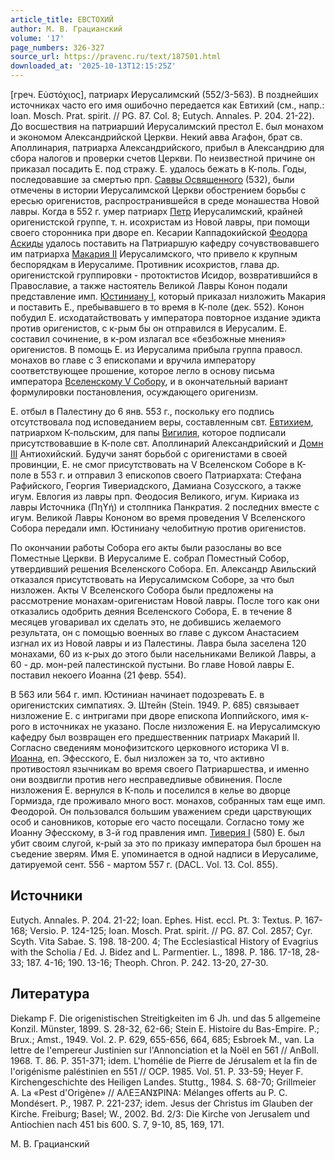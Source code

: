 ```yaml
---
article_title: ЕВСТОХИЙ
author: М. В. Грацианский
volume: '17'
page_numbers: 326-327
source_url: https://pravenc.ru/text/187501.html
downloaded_at: '2025-10-13T12:15:25Z'
---
```


[греч. Εὐστόχιος], патриарх Иерусалимский (552/3-563). В позднейших источниках часто его имя ошибочно передается как Евтихий (см., напр.: Ioan. Mosch. Prat. spirit. // PG. 87. Col. 8; Eutych. Annales. P. 204. 21-22). До восшествия на патриарший Иерусалимский престол Е. был монахом и экономом Александрийской Церкви. Некий авва Агафон, брат св. Аполлинария, патриарха Александрийского, прибыл в Александрию для сбора налогов и проверки счетов Церкви. По неизвестной причине он приказал посадить Е. под стражу. Е. удалось бежать в К-поль. Годы, последовавшие за смертью прп. [Саввы Освященного](<https://pravenc.ru/text/Савва Освященный.html>) (532), были отмечены в истории Иерусалимской Церкви обострением борьбы с ересью оригенистов, распространившейся в среде монашества Новой лавры. Когда в 552 г. умер патриарх [Петр](https://pravenc.ru/text/Петр.html) Иерусалимский, крайней оригенистской группе, т. н. исохристам из Новой лавры, при помощи своего сторонника при дворе еп. Кесарии Каппадокийской [Феодора Аскиды](<https://pravenc.ru/text/Феодора Аскиды.html>) удалось поставить на Патриаршую кафедру сочувствовавшего им патриарха [Макария II](<https://pravenc.ru/text/Макария II.html>) Иерусалимского, что привело к крупным беспорядкам в Иерусалиме. Противник исохристов, глава др. оригенистской группировки - протоктистов Исидор, возвратившийся в Православие, а также настоятель Великой Лавры Конон подали представление имп. [Юстиниану I](<https://pravenc.ru/text/Юстиниан I.html>), который приказал низложить Макария и поставить Е., пребывавшего в то время в К-поле (дек. 552). Конон побудил Е. исходатайствовать у императора повторное издание эдикта против оригенистов, с к-рым бы он отправился в Иерусалим. Е. составил сочинение, в к-ром излагал все «безбожные мнения» оригенистов. В помощь Е. из Иерусалима прибыла группа правосл. монахов во главе с 3 епископами и вручила императору соответствующее прошение, которое легло в основу письма императора [Вселенскому V Собору](<https://pravenc.ru/text/Вселенскому V Собору.html>), и в окончательный вариант формулировки постановления, осуждающего оригенизм.

Е. отбыл в Палестину до 6 янв. 553 г., поскольку его подпись отсутствовала под исповеданием веры, составленным свт. [Евтихием](https://pravenc.ru/text/Евтихием.html), патриархом К-польским, для папы [Вигилия](https://pravenc.ru/text/Вигилий.html), которое подписали присутствовавшие в К-поле свт. Аполлинарий Александрийский и [Домн III](<https://pravenc.ru/text/Домн III.html>) Антиохийский. Будучи занят борьбой с оригенистами в своей провинции, Е. не смог присутствовать на V Вселенском Соборе в К-поле в 553 г. и отправил 3 епископов своего Патриархата: Стефана Рафийского, Георгия Тивериадского, Дамиана Созусского, а также игум. Евлогия из лавры прп. Феодосия Великого, игум. Кириака из лавры Источника (Πηϒή) и столпника Панкратия. 2 последних вместе с игум. Великой Лавры Кононом во время проведения V Вселенского Собора передали имп. Юстиниану челобитную против оригенистов.

По окончании работы Собора его акты были разосланы во все Поместные Церкви. В Иерусалиме Е. собрал Поместный Собор, утвердивший решения Вселенского Собора. Еп. Александр Авильский отказался присутствовать на Иерусалимском Соборе, за что был низложен. Акты V Вселенского Собора были предложены на рассмотрение монахам-оригенистам Новой лавры. После того как они отказались одобрить деяния Вселенского Собора, Е. в течение 8 месяцев уговаривал их сделать это, не добившись желаемого результата, он с помощью военных во главе с дуксом Анастасием изгнал их из Новой лавры и из Палестины. Лавра была заселена 120 монахами, 60 из к-рых до этого были насельниками Великой Лавры, а 60 - др. мон-рей палестинской пустыни. Во главе Новой лавры Е. поставил некоего Иоанна (21 февр. 554).

В 563 или 564 г. имп. Юстиниан начинает подозревать Е. в оригенистских симпатиях. Э. Штейн (Stein. 1949. P. 685) связывает низложение Е. с интригами при дворе епископа Иоппийского, имя к-рого в источниках не указано. После низложения Е. на Иерусалимскую кафедру был возвращен его предшественник патриарх Макарий II. Согласно сведениям монофизитского церковного историка VI в. [Иоанна](https://pravenc.ru/text/Иоанн.html), еп. Эфесского, Е. был низложен за то, что активно противостоял язычникам во время своего Патриаршества, и именно они воздвигли против него несправедливые обвинения. После низложения Е. вернулся в К-поль и поселился в келье во дворце Гормизда, где проживало много вост. монахов, собранных там еще имп. Феодорой. Он пользовался большим уважением среди царствующих особ и сановников, которые его часто посещали. Согласно тому же Иоанну Эфесскому, в 3-й год правления имп. [Тиверия I](<https://pravenc.ru/text/Тиверия I.html>) (580) Е. был убит своим слугой, к-рый за это по приказу императора был брошен на съедение зверям. Имя Е. упоминается в одной надписи в Иерусалиме, датируемой сент. 556 - мартом 557 г. (DACL. Vol. 13. Col. 855).

## Источники

Eutych. Annales. P. 204. 21-22; Ioan. Ephes. Hist. eccl. Pt. 3: Textus. P. 167-168; Versio. P. 124-125; Ioan. Mosch. Prat. spirit. // PG. 87. Col. 2857; Cyr. Scyth. Vita Sabae. S. 198. 18-200. 4; The Ecclesiastical History of Evagrius with the Scholia / Ed. J. Bidez and L. Parmentier. L., 1898. P. 186. 17-18, 28-33; 187. 4-16; 190. 13-16; Theoph. Chron. Р. 242. 13-20, 27-30.

## Литература

Diekamp F. Die origenistischen Streitigkeiten im 6 Jh. und das 5 allgemeine Konzil. Münster, 1899. S. 28-32, 62-66; Stein E. Histoire du Bas-Empire. P.; Brux.; Amst., 1949. Vol. 2. P. 629, 655-656, 664, 685; Esbroek M., van. La lettre de l'empereur Justinien sur l'Annonciation et la Noël en 561 // AnBoll. 1968. T. 86. P. 351-371; idem. L'homélie de Pierre de Jérusalem et la fin de l'origénisme paléstinien en 551 // OCP. 1985. Vol. 51. P. 33-59; Heyer F. Kirchengeschichte des Heiligen Landes. Stuttg., 1984. S. 68-70; Grillmeier A. La «Pest d'Origène» // ΑΛΕΞΑΝϪΡΙΝΑ: Mélanges offerts au P. C. Mondésert. P., 1987. P. 221-237; idem. Jesus der Christus im Glauben der Kirche. Freiburg; Вasel; W., 2002. Bd. 2/3: Die Kirche von Jerusalem und Antiochien nach 451 bis 600. S. 7, 9-10, 85, 169, 171.

М. В. Грацианский

